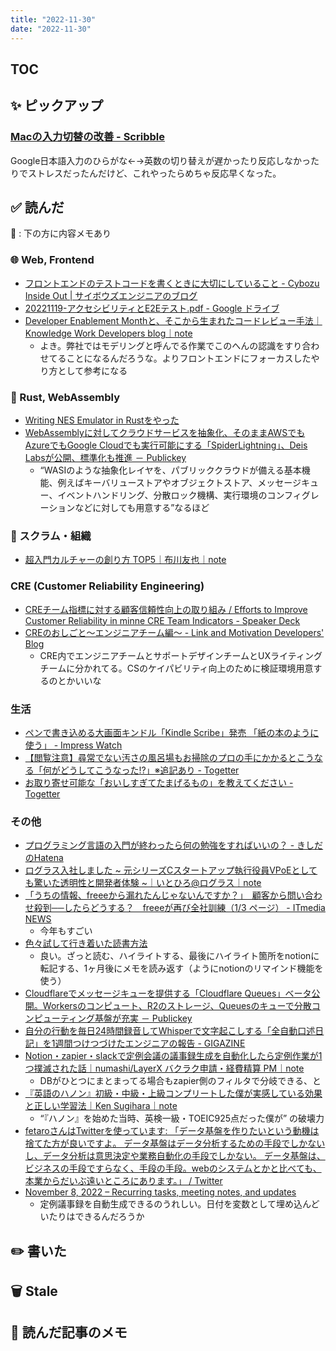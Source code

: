 ```yaml
---
title: "2022-11-30"
date: "2022-11-30"
---
```


## TOC

## ✨ ピックアップ

### [Macの入力切替の改善 - Scribble](https://scribble.washo3.com/mac-input-switch.html)

Google日本語入力のひらがな←→英数の切り替えが遅かったり反応しなかったりでストレスだったんだけど、これやったらめちゃ反応早くなった。

## ✅ 読んだ

📝 : 下の方に内容メモあり

<!-- ### ☁︎ Salesforce -->

### 🌐 Web, Frontend

- [フロントエンドのテストコードを書くときに大切にしていること - Cybozu Inside Out | サイボウズエンジニアのブログ](https://blog.cybozu.io/entry/2022/11/14/120000)
- [20221119-アクセシビリティとE2Eテスト.pdf - Google ドライブ](https://drive.google.com/file/d/1guW4dSQT5kWpZHRutegHw9Yb4lIvOAzw/view)
- [Developer Enablement Monthと、そこから生まれたコードレビュー手法｜Knowledge Work Developers blog｜note](https://note.com/knowledgework/n/n50fc54509dd5)
  - よき。弊社ではモデリングと呼んでる作業でこのへんの認識をすり合わせてることになるんだろうな。よりフロントエンドにフォーカスしたやり方として参考になる

### 🦀 Rust, WebAssembly

- [Writing NES Emulator in Rustをやった](https://zenn.dev/razokulover/articles/1191ca55f9f22e)
- [WebAssemblyに対してクラウドサービスを抽象化、そのままAWSでもAzureでもGoogle Cloudでも実行可能にする「SpiderLightning」、Deis Labsが公開、標準化も推進 － Publickey](https://www.publickey1.jp/blog/22/webassemblyspiderlightningdeis_labs.html)
  - “WASIのような抽象化レイヤを、パブリッククラウドが備える基本機能、例えばキーバリューストアやオブジェクトストア、メッセージキュー、イベントハンドリング、分散ロック機構、実行環境のコンフィグレーションなどに対しても用意する”なるほど

### 🤝 スクラム・組織

- [超入門カルチャーの創り方 TOP5｜布川友也｜note](https://note.com/loglass_fukawa/n/nbf268126cb6c)

### CRE (Customer Reliability Engineering)

- [CREチーム指標に対する顧客信頼性向上の取り組み / Efforts to Improve Customer Reliability in minne CRE Team Indicators - Speaker Deck](https://speakerdeck.com/ave/cretimuzhi-biao-nidui-surugu-ke-xin-lai-xing-xiang-shang-noqu-rizu-mi)
- [CREのおしごと〜エンジニアチーム編〜 - Link and Motivation Developers' Blog](https://link-and-motivation.hatenablog.com/entry/2022/11/11/161534)
  - CRE内でエンジニアチームとサポートデザインチームとUXライティングチームに分かれてる。CSのケイパビリティ向上のために検証環境用意するのとかいいな

### 生活

- [ペンで書き込める大画面キンドル「Kindle Scribe」発売 「紙の本のように使う」 - Impress Watch](https://www.watch.impress.co.jp/docs/news/1458437.html)
- [【閲覧注意】尋常でない汚さの風呂場もお掃除のプロの手にかかるとこうなる「何がどうしてこうなった!?」※追記あり - Togetter](https://togetter.com/li/1975895)
- [お取り寄せ可能な「おいしすぎてたまげるもの」を教えてください - Togetter](https://togetter.com/li/1976965)

### その他

- [プログラミング言語の入門が終わったら何の勉強をすればいいの？ - きしだのHatena](https://nowokay.hatenablog.com/entry/2022/11/27/195003)
- [ログラス入社しました ~ 元シリーズCスタートアップ執行役員VPoEとしても驚いた透明性と開発者体験 ~｜いとひろ@ログラス｜note](https://note.com/itohiro_loglass/n/n3d74037fdc24)
- [「うちの情報、freeeから漏れたんじゃないんですか？」　顧客から問い合わせ殺到──したらどうする？　freeeが再び全社訓練（1/3 ページ） - ITmedia NEWS](https://www.itmedia.co.jp/news/articles/2211/21/news017.html)
  - 今年もすごい
- [色々試して行き着いた読書方法](https://iwashi.co/2022/11/22/2022-How-To-Read-Books)
  - 良い。ざっと読む、ハイライトする、最後にハイライト箇所をnotionに転記する、1ヶ月後にメモを読み返す（ようにnotionのリマインド機能を使う）
- [Cloudflareでメッセージキューを提供する「Cloudflare Queues」ベータ公開。Workersのコンピュート、R2のストレージ、Queuesのキューで分散コンピューティング基盤が充実 － Publickey](https://www.publickey1.jp/blog/22/cloudflarecloudflare_queuesworkersr2queues.html)
- [自分の行動を毎日24時間録音してWhisperで文字起こしする「全自動口述日記」を1週間つけつづけたエンジニアの報告 - GIGAZINE](https://gigazine.net/news/20221116-whisper-diary-24-hours/)
- [Notion・zapier・slackで定例会議の議事録生成を自動化したら定例作業が1つ撲滅された話｜numashi/LayerX バクラク申請・経費精算 PM｜note](https://note.com/numashi_biz/n/nddb0baa29d8d)
  - DBがひとつにまとまってる場合もzapier側のフィルタで分岐できる、と
- [『英語のハノン』初級・中級・上級コンプリートした僕が実感している効果と正しい学習法｜Ken Sugihara｜note](https://note.com/osugisugihara/n/nf213a3465d8c)
  - “『ハノン』を始めた当時、英検一級・TOEIC925点だった僕が” の破壊力
- [fetaroさんはTwitterを使っています: 「データ基盤を作りたいという動機は捨てた方が良いですよ。 データ基盤はデータ分析するための手段でしかないし、データ分析は意思決定や業務自動化の手段でしかない。 データ基盤は、ビジネスの手段ですらなく、手段の手段。webのシステムとかと比べても、本業からだいぶ遠いところにあります。」 / Twitter](https://twitter.com/fetarodc/status/1590118104516165632)
- [November 8, 2022 – Recurring tasks, meeting notes, and updates](https://www.notion.so/releases/2022-11-08)
  - 定例議事録を自動生成できるのうれしい。日付を変数として埋め込んどいたりはできるんだろうか


## ✏️ 書いた


## 🗑 Stale

## 📝 読んだ記事のメモ
